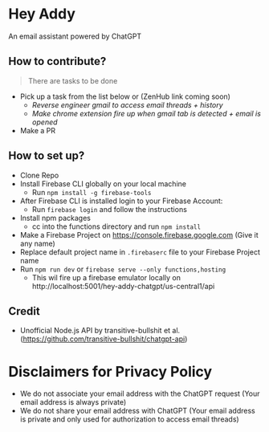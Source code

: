 # Hey Addy
An email assistant powered by ChatGPT

## How to contribute?
> There are tasks to be done
- Pick up a task from the list below or [](here) (ZenHub link coming soon)
    - *Reverse engineer gmail to access email threads + history*
    - *Make chrome extension fire up when gmail tab is detected + email is opened*
- Make a PR


## How to set up?
- Clone Repo
- Install Firebase CLI globally on your local machine
    - Run `npm install -g firebase-tools`
- After Firebase CLI is installed login to your Firebase Account:
    - Run `firebase login` and follow the instructions
- Install npm packages
    - cc into the functions directory and run `npm install`
- Make a Firebase Project on https://console.firebase.google.com (Give it any name)
- Replace default project name in `.firebaserc` file to your Firebase Project name
- Run `npm run dev` or `firebase serve --only functions,hosting`
    - This wil fire up a firebase emulator locally on http://localhost:5001/hey-addy-chatgpt/us-central1/api



## Credit
- Unofficial Node.js API by transitive-bullshit et al. (https://github.com/transitive-bullshit/chatgpt-api)

# Disclaimers for Privacy Policy
- We do not associate your email address with the ChatGPT request (Your email address is always private)
- We do not share your email address with ChatGPT (Your email address is private and only
used for authorization to access email threads)
